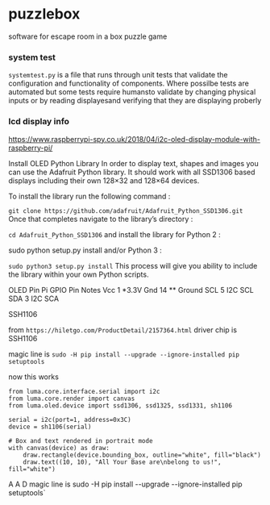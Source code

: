 # puzzlebox
software for escape room in a box puzzle game

### system test
`systemtest.py` is a file that runs through unit tests that validate the configuration and functionality of components.  Where possilbe tests are automated but some tests require humansto validate by changing physical inputs or by reading displayesand verifying that they are displaying proberly

### lcd display info
https://www.raspberrypi-spy.co.uk/2018/04/i2c-oled-display-module-with-raspberry-pi/

Install OLED Python Library
In order to display text, shapes and images you can use the Adafruit Python library. It should work with all SSD1306 based displays including their own 128×32 and 128×64 devices.

To install the library run the following command :

`git clone https://github.com/adafruit/Adafruit_Python_SSD1306.git`
Once that completes navigate to the library’s directory :

`cd Adafruit_Python_SSD1306`
and install the library for Python 2 :

sudo python setup.py install
and/or Python 3 :

`sudo python3 setup.py install`
This process will give you ability to include the library within your own Python scripts.


OLED Pin    Pi GPIO Pin    Notes
Vcc         1              *3.3V
Gnd         14 **          Ground
SCL         5              I2C SCL
SDA         3              I2C SCA

SSH1106

from `https://hiletgo.com/ProductDetail/2157364.html` driver chip is SSH1106

magic line is `sudo -H pip install --upgrade --ignore-installed pip setuptools`

now this works
```
from luma.core.interface.serial import i2c
from luma.core.render import canvas
from luma.oled.device import ssd1306, ssd1325, ssd1331, sh1106

serial = i2c(port=1, address=0x3C)
device = sh1106(serial)

# Box and text rendered in portrait mode
with canvas(device) as draw:
    draw.rectangle(device.bounding_box, outline="white", fill="black")
    draw.text((10, 10), "All Your Base are\nbelong to us!", fill="white")
```
A
A
D
magic line is sudo -H pip install --upgrade --ignore-installed pip setuptools`
